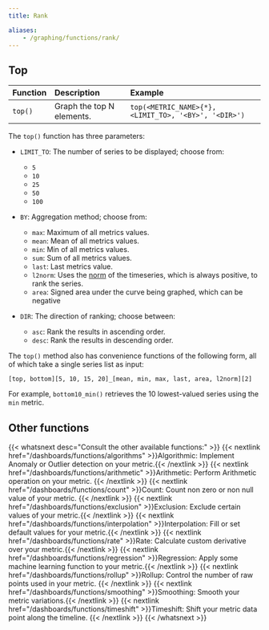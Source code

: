 ```yaml
---
title: Rank

aliases:
    - /graphing/functions/rank/
---
```


## Top

| Function | Description               | Example                                              |
| :----    | :-------                  | :---------                                           |
| `top()`  | Graph the top N elements. | `top(<METRIC_NAME>{*}, <LIMIT_TO>, '<BY>', '<DIR>')` |

The `top()` function has three parameters:

* `LIMIT_TO`: The number of series to be displayed; choose from:
    - `5`
    - `10`
    - `25`
    - `50`
    - `100`
* `BY`: Aggregation method; choose from:
    - `max`: Maximum of all metrics values.
    - `mean`: Mean of all metrics values.
    - `min`: Min of all metrics values.
    - `sum`: Sum of all metrics values.
    - `last`: Last metrics value.
    - `l2norm`: Uses the [norm][1] of the timeseries, which is always positive, to rank the series.
    - `area`: Signed area under the curve being graphed, which can be negative

* `DIR`: The direction of ranking; choose between:
    - `asc`: Rank the results in ascending order.
    - `desc`: Rank the results in descending order.

The `top()` method also has convenience functions of the following form, all of which take a single series list as input:

`[top, bottom][5, 10, 15, 20]_[mean, min, max, last, area, l2norm][2]`

For example, `bottom10_min()` retrieves the 10 lowest-valued series using the `min` metric.

## Other functions

{{< whatsnext desc="Consult the other available functions:" >}}
    {{< nextlink href="/dashboards/functions/algorithms" >}}Algorithmic: Implement Anomaly or Outlier detection on your metric.{{< /nextlink >}}
    {{< nextlink href="/dashboards/functions/arithmetic" >}}Arithmetic: Perform Arithmetic operation on your metric.  {{< /nextlink >}}
    {{< nextlink href="/dashboards/functions/count" >}}Count: Count non zero or non null value of your metric. {{< /nextlink >}}
    {{< nextlink href="/dashboards/functions/exclusion" >}}Exclusion: Exclude certain values of your metric.{{< /nextlink >}}
    {{< nextlink href="/dashboards/functions/interpolation" >}}Interpolation: Fill or set default values for your metric.{{< /nextlink >}}
    {{< nextlink href="/dashboards/functions/rate" >}}Rate: Calculate custom derivative over your metric.{{< /nextlink >}}
    {{< nextlink href="/dashboards/functions/regression" >}}Regression: Apply some machine learning function to your metric.{{< /nextlink >}}
    {{< nextlink href="/dashboards/functions/rollup" >}}Rollup: Control the number of raw points used in your metric. {{< /nextlink >}}
    {{< nextlink href="/dashboards/functions/smoothing" >}}Smoothing: Smooth your metric variations.{{< /nextlink >}}
    {{< nextlink href="/dashboards/functions/timeshift" >}}Timeshift: Shift your metric data point along the timeline. {{< /nextlink >}}
{{< /whatsnext >}}


[1]: http://en.wikipedia.org/wiki/Norm_(mathematics)
